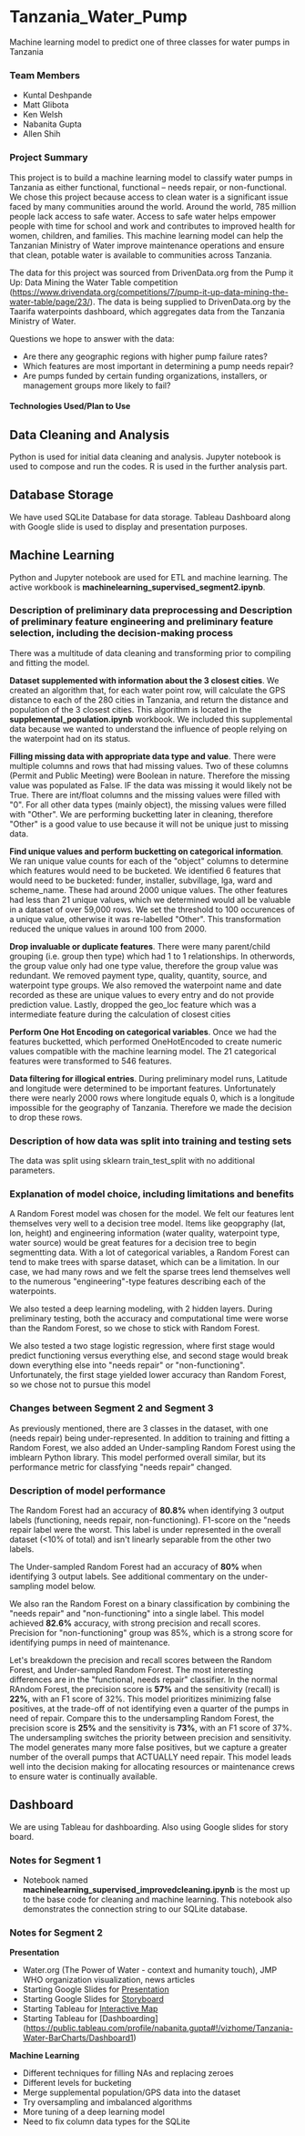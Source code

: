 # Tanzania_Water_Pump
Machine learning model to predict one of three classes for water pumps in Tanzania


### Team Members
+ Kuntal Deshpande
+ Matt Glibota
+ Ken Welsh
+ Nabanita Gupta
+ Allen Shih

### Project Summary
This project is to build a machine learning model to classify water pumps in Tanzania as either functional, functional – needs repair, or non-functional.  We chose this project because access to clean water is a significant issue faced by many communities around the world.  Around the world, 785 million people lack access to safe water.  Access to safe water helps empower people with time for school and work and contributes to improved health for women, children, and families.  This machine learning model can help the Tanzanian Ministry of Water improve maintenance operations and ensure that clean, potable water is available to communities across Tanzania.

The data for this project was sourced from DrivenData.org from the Pump it Up: Data Mining the Water Table competition (https://www.drivendata.org/competitions/7/pump-it-up-data-mining-the-water-table/page/23/).  The data is being supplied to DrivenData.org by the Taarifa waterpoints dashboard, which aggregates data from the Tanzania Ministry of Water.

Questions we hope to answer with the data:
+ Are there any geographic regions with higher pump failure rates?
+ Which features are most important in determining a pump needs repair?
+ Are pumps funded by certain funding organizations, installers, or management groups more likely to fail?

#### Technologies Used/Plan to Use

## Data Cleaning and Analysis
Python is used for initial data cleaning and analysis. Jupyter notebook is used to compose and run the codes. 
R is used in the further analysis part. 

## Database Storage
We have used SQLite Database for data storage. Tableau Dashboard along with Google slide is used to display and presentation purposes.

## Machine Learning
Python and Jupyter notebook are used for ETL and machine learning. The active workbook is **machinelearning_supervised_segment2.ipynb**.

### Description of preliminary data preprocessing and Description of preliminary feature engineering and preliminary feature selection, including the decision-making process
There was a multitude of data cleaning and transforming prior to compiling and fitting the model.

**Dataset supplemented with information about the 3 closest cities**. We created an algorithm that, for each water point row, will calculate the GPS distance to each of the 280 cities in Tanzania, and return the distance and population of the 3 closest cities. This algorithm is located in the **supplemental_population.ipynb** workbook. We included this supplemental data because we wanted to understand the influence of people relying on the waterpoint had on its status.

**Filling missing data with appropriate data type and value**. There were multiple columns and rows that had missing values. Two of these columns (Permit and Public Meeting) were Boolean in nature. Therefore the missing value was populated as False. IF the data was missing it would likely not be True. There are int/float columns and the missing values were filled with "0". For all other data types (mainly object), the missing values were filled with "Other". We are performing bucketting later in cleaning, therefore "Other" is a good value to use because it will not be unique just to missing data.

**Find unique values and perform bucketting on categorical information**. We ran unique value counts for each of the "object" columns to determine which features would need to be bucketed. We identified 6 features that would need to be bucketed: funder, installer, subvillage, lga, ward and scheme_name. These had around 2000 unique values. The other features had less than 21 unique values, which we determined would all be valuable in a dataset of over 59,000 rows. We set the threshold to 100 occurences of a unique value, otherwise it was re-labelled "Other". This transformation reduced the unique values in around 100 from 2000.

**Drop invaluable or duplicate features**. There were many parent/child grouping (i.e. group then type) which had 1 to 1 relationships. In otherwords, the group value only had one type value, therefore the group value was redundant. We removed payment type, quality, quantity, source, and waterpoint type groups. We also removed the waterpoint name and date recorded as these are unique values to every entry and do not provide prediction value. Lastly, dropped the geo_loc feature which was a intermediate feature during the calculation of closest cities

**Perform One Hot Encoding on categorical variables**. Once we had the features bucketted, which performed OneHotEncoded to create numeric values compatible with the machine learning model. The 21 categorical features were transformed to 546 features.

**Data filtering for illogical entries**. During preliminary model runs, Latitude and longitude were determined to be important features. Unfortunately there were nearly 2000 rows where longitude equals 0, which is a longitude impossible for the geography of Tanzania. Therefore we made the decision to drop these rows.

### Description of how data was split into training and testing sets
The data was split using sklearn train_test_split with no additional parameters.

### Explanation of model choice, including limitations and benefits
A Random Forest model was chosen for the model. We felt our features lent themselves very well to a decision tree model. Items like geopgraphy (lat, lon, height) and engineering information (water quality, waterpoint type, water source) would be great features for a decision tree to begin segmentting data. With a lot of categorical variables, a Random Forest can tend to make trees with sparse dataset, which can be a limitation. In our case, we had many rows and we felt the sparse trees lend themselves well to the numerous "engineering"-type features describing each of the waterpoints.

We also tested a deep learning modeling, with 2 hidden layers. During preliminary testing, both the accuracy and computational time were worse than the Random Forest, so we chose to stick with Random Forest.

We also tested a two stage logistic regression, where first stage would predict functioning versus everything else, and second stage would break down everything else into "needs repair" or "non-functioning". Unfortunately, the first stage yielded lower accuracy than Random Forest, so we chose not to pursue this model

### Changes between Segment 2 and Segment 3
As previously mentioned, there are 3 classes in the dataset, with one (needs repair) being under-represented. In addition to training and fitting a Random Forest, we also added an Under-sampling Random Forest using the imblearn Python library. This model performed overall similar, but its performance metric for classfying "needs repair" changed.

### Description of model performance
The Random Forest had an accuracy of **80.8%** when identifying 3 output labels (functioning, needs repair, non-functioning). F1-score on the "needs repair label were the worst. This label is under represented in the overall dataset (<10% of total) and isn't linearly separable from the other two labels.

The Under-sampled Random Forest had an accuracy of **80%** when identifying 3 output labels. See additional commentary on the under-sampling model below.

We also ran the Random Forest on a binary classification by combining the "needs repair" and "non-functioning" into a single label. This model achieved **82.6%** accuracy, with strong precision and recall scores. Precision for "non-functioning" group was 85%, which is a strong score for identifying pumps in need of maintenance.

Let's breakdown the precision and recall scores between the Random Forest, and Under-sampled Random Forest. The most interesting differences are in the "functional, needs repair" classifier. In the normal RAndom Forest, the precision score is **57%** and the sensitivity (recall) is **22%**, with an F1 score of 32%. This model prioritizes minimizing false positives, at the trade-off of not identifying even a quarter of the pumps in need of repair. Compare this to the undersampling Random Forest, the precision score is **25%** and the sensitivity is **73%**, with an F1 score of 37%. The undersampling switches the priority between precision and sensitivity. The model generates many more false positives, but we capture a greater number of the overall pumps that ACTUALLY need repair. This model leads well into the decision making for allocating resources or maintenance crews to ensure water is continually available.

## Dashboard
We are using Tableau for dashboarding. Also using Google slides for story board.


### Notes for Segment 1
+ Notebook named **machinelearning_supervised_improvedcleaning.ipynb** is the most up to the base code for cleaning and machine learning. This notebook also demonstrates the connection string to our SQLite database.

### Notes for Segment 2
**Presentation**
+ Water.org (The Power of Water - context and humanity touch), JMP WHO organization visualization, news articles
+ Starting Google Slides for [Presentation]( https://docs.google.com/presentation/d/1Tzutmtu-93NaoocKtD8GsclPh2si5CNKLqiVq4YbVKA/edit#slide=id.g8637fd1418_0_15) 
+ Starting Google Slides for [Storyboard](https://docs.google.com/presentation/d/1Hb3z-RGZLof6P-a4ixLqQX8gBp3ay2EoK5fEBRXFfFk/edit#slide=id.g89a106cc94_0_230)
+ Starting Tableau for [Interactive Map](https://public.tableau.com/shared/4KZ5BGWT8?:display_count=y&:origin=viz_share_link)
+ Starting Tableau for [Dashboarding] (https://public.tableau.com/profile/nabanita.gupta#!/vizhome/Tanzania-Water-BarCharts/Dashboard1)

**Machine Learning**
+ Different techniques for filling NAs and replacing zeroes
+ Different levels for bucketing
+ Merge supplemental population/GPS data into the dataset
+ Try oversampling and imbalanced algorithms
+ More tuning of a deep learning model
+ Need to fix column data types for the SQLite
